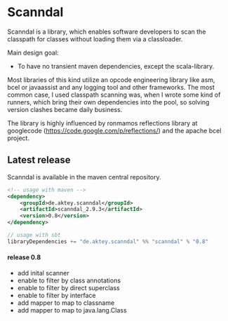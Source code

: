 # Scanndal
Scanndal is a library, which enables software developers to scan
the classpath for classes without loading them via a classloader.

Main design goal:
 * To have no transient maven dependencies, except the scala-library.

Most libraries of this kind utilize an opcode engineering library like
asm, bcel or javaassist and any logging tool and other frameworks.
The most common case, I used classpath scanning was, when I wrote some
kind of runners, which bring their own dependencies into the pool, so
solving version clashes became daily business.

The library is highly influenced by ronmamos reflections library at
googlecode (https://code.google.com/p/reflections/) and the apache bcel
project.

## Latest release
Scanndal is available in the maven central repository.
```xml
<!-- usage with maven -->
<dependency>
    <groupId>de.aktey.scanndal</groupId>
    <artifactId>scanndal_2.9.3</artifactId>
    <version>0.8</version>
</dependency>
```
```scala
// usage with sbt
libraryDependencies += "de.aktey.scanndal" %% "scanndal" % "0.8"
```

#### release 0.8
* add inital scanner
* enable to filter by class annotations
* enable to filter by direct superclass 
* enable to filter by interface
* add mapper to map to classname
* add mapper to map to java.lang.Class
